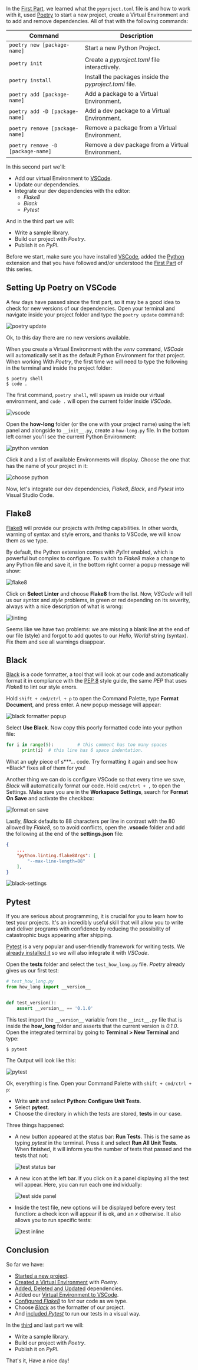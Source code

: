 In the [First Part](https://www.pythoncheatsheet.org/blog/python-projects-with-poetry-and-vscode-part-1), we learned what the `pyproject.toml` file is and how to work with it, used [Poetry](https://poetry.eustace.io/) to start a new project, create a Virtual Environment and to add and remove dependencies. All of that with the following commands:

| Command                           | Description                                            |
| --------------------------------- | ------------------------------------------------------ |
| `poetry new [package-name]`       | Start a new Python Project.                            |
| `poetry init`                     | Create a _pyproject.toml_ file interactively.          |
| `poetry install`                  | Install the packages inside the _pyproject.toml_ file. |
| `poetry add [package-name]`       | Add a package to a Virtual Environment.                |
| `poetry add -D [package-name]`    | Add a dev package to a Virtual Environment.            |
| `poetry remove [package-name]`    | Remove a package from a Virtual Environment.           |
| `poetry remove -D [package-name]` | Remove a dev package from a Virtual Environment.       |

In this second part we'll:

- Add our virtual Environment to [VSCode](https://code.visualstudio.com/).
- Update our dependencies.
- Integrate our dev dependencies with the editor:
  - _Flake8_
  - _Black_
  - _Pytest_

And in the third part we will:

- Write a sample library.
- Build our project with _Poetry_.
- Publish it on _PyPI_.

Before we start, make sure you have installed [VSCode](https://code.visualstudio.com/), added the [Python](https://marketplace.visualstudio.com/itemdetails?itemName=ms-python.python) extension and that you have followed and/or understood the [First Part](https://www.pythoncheatsheet.org/blog/python-projects-with-poetry-and-vscode-part-1) of this series.

## Setting Up Poetry on VSCode

A few days have passed since the first part, so it may be a good idea to check for new versions of our dependencies. Open your terminal and navigate inside your project folder and type the `poetry update` command:

![poetry update](https://raw.githubusercontent.com/wilfredinni/pysheetComments/master/2019/April/poetry_vscode_p2/img/update.png)

Ok, to this day there are no new versions available.

When you create a Virtual Environment with the _venv_ command, _VSCode_ will automatically set it as the default Python Environment for that project. When working With _Poetry_, the first time we will need to type the following in the terminal and inside the project folder:

```
$ poetry shell
$ code .
```

The first command, `poetry shell`, will spawn us inside our virtual environment, and `code .` will open the current folder inside _VSCode_.

![vscode](https://raw.githubusercontent.com/wilfredinni/pysheetComments/master/2019/April/poetry_vscode_p2/img/vscode.png)

Open the **how-long** folder (or the one with your project name) using the left panel and alongside to `__init__.py`, create a `how-long.py` file. In the bottom left corner you'll see the current Python Environment:

![python version](https://raw.githubusercontent.com/wilfredinni/pysheetComments/master/2019/April/poetry_vscode_p2/img/python-code.png)

Click it and a list of available Environments will display. Choose the one that has the name of your project in it:

![choose python](https://raw.githubusercontent.com/wilfredinni/pysheetComments/master/2019/April/poetry_vscode_p2/img/choose-environment.png)

Now, let's integrate our dev dependencies, _Flake8_, _Black_, and _Pytest_ into Visual Studio Code.

## Flake8

[Flake8](http://flake8.pycqa.org/en/latest/) will provide our projects with _linting_ capabilities. In other words, warning of syntax and style errors, and thanks to VSCode, we will know them as we type.

By default, the Python extension comes with _Pylint_ enabled, which is powerful but complex to configure. To switch to _Flake8_ make a change to any Python file and save it, in the bottom right corner a popup message will show:

![flake8](https://raw.githubusercontent.com/wilfredinni/pysheetComments/master/2019/April/poetry_vscode_p2/img/select-linter.png)

Click on **Select Linter** and choose **Flake8** from the list. Now, _VSCode_ will tell us our _syntax_ and _style_ problems, in green or red depending on its severity, always with a nice description of what is wrong:

![linting](https://raw.githubusercontent.com/wilfredinni/pysheetComments/master/2019/April/poetry_vscode_p2/img/linting.png)

Seems like we have two problems: we are missing a blank line at the end of our file (style) and forgot to add quotes to our _Hello, World!_ string (syntax). Fix them and see all warnings disappear.

## Black

[Black](https://github.com/ambv/black) is a code formatter, a tool that will look at our code and automatically format it in compliance with the [PEP 8](https://www.python.org/dev/peps/pep-0008/) style guide, the same _PEP_ that uses _Flake8_ to lint our style errors.

Hold `shift + cmd/ctrl + p` to open the Command Palette, type **Format Document**, and press enter. A new popup message will appear:

![black formatter popup](https://raw.githubusercontent.com/wilfredinni/pysheetComments/master/2019/April/poetry_vscode_p2/img/format-popup.png)

Select **Use Black**. Now copy this poorly formatted code into your python file:

```python
for i in range(5):         # this comment has too many spaces
      print(i)  # this line has 6 space indentation.
```

What an ugly piece of s*\*\*... code. Try formatting it again and see how *Black\* fixes all of them for you!

Another thing we can do is configure VSCode so that every time we save, _Black_ will automatically format our code. Hold `cmd/ctrl + ,` to open the Settings. Make sure you are in the **Workspace Settings**, search for **Format On Save** and activate the checkbox:

![format on save](https://raw.githubusercontent.com/wilfredinni/pysheetComments/master/2019/April/poetry_vscode_p2/img/format-on-save.png)

Lastly, _Black_ defaults to 88 characters per line in contrast with the 80 allowed by _Flake8_, so to avoid conflicts, open the **.vscode** folder and add the following at the end of the **settings.json** file:

```json
{
    ...
    "python.linting.flake8Args": [
        "--max-line-length=88"
    ],
}
```

![black-settings](https://raw.githubusercontent.com/wilfredinni/pysheetComments/master/2019/April/poetry_vscode_p2/img/black-settings.png)

## Pytest

If you are serious about programming, it is crucial for you to learn how to test your projects. It's an incredibly useful skill that will allow you to write and deliver programs with confidence by reducing the possibility of catastrophic bugs appearing after shipping.

[Pytest](https://docs.pytest.org/en/latest/) is a very popular and user-friendly framework for writing tests. We [already installed it](https://www.pythoncheatsheet.org/blog/python-projects-with-poetry-and-vscode-part-1#Dependency-Management) so we will also integrate it with _VSCode_.

Open the **tests** folder and select the `test_how_long.py` file. _Poetry_ already gives us our first test:

```python
# test_how_long.py
from how_long import __version__


def test_version():
    assert __version__ == '0.1.0'
```

This test import the `__version__` variable from the `__init__.py` file that is inside the **how_long** folder and asserts that the current version is _0.1.0_. Open the integrated terminal by going to **Terminal > New Terminal** and type:

```
$ pytest
```

The Output will look like this:

![pytest](https://raw.githubusercontent.com/wilfredinni/pysheetComments/master/2019/April/poetry_vscode_p2/img/pytest-terminal.png)

Ok, everything is fine. Open your Command Palette with `shift + cmd/ctrl + p`:

- Write **unit** and select **Python: Configure Unit Tests**.
- Select **pytest**.
- Choose the directory in which the tests are stored, **tests** in our case.

Three things happened:

- A new button appeared at the status bar: **Run Tests**. This is the same as typing _pytest_ in the terminal. Press it and select **Run All Unit Tests**. When finished, it will inform you the number of tests that passed and the tests that not:

  ![test status bar](https://raw.githubusercontent.com/wilfredinni/pysheetComments/master/2019/April/poetry_vscode_p2/img/test-statusbar.png)

- A new icon at the left bar. If you click on it a panel displaying all the test will appear. Here, you can run each one individually:

  ![test side panel](https://raw.githubusercontent.com/wilfredinni/pysheetComments/master/2019/April/poetry_vscode_p2/img/test-side-panel.png)

- Inside the test file, new options will be displayed before every test function: a check icon will appear if is ok, and an _x_ otherwise. It also allows you to run specific tests:

  ![test inline](https://raw.githubusercontent.com/wilfredinni/pysheetComments/master/2019/April/poetry_vscode_p2/img/test-inline.png)

## Conclusion

So far we have:

- [Started a new project](https://www.pythoncheatsheet.org/blog/python-projects-with-poetry-and-vscode-part-1#Starting-a-New-Project).
- [Created a Virtual Environment](https://www.pythoncheatsheet.org/blog/python-projects-with-poetry-and-vscode-part-1#Creating-a-Virtual-Environment) with _Poetry_.
- [Added, Deleted and Updated](https://www.pythoncheatsheet.org/blog/python-projects-with-poetry-and-vscode-part-1#Dependency-Management) dependencies.
- Added our [Virtual Environment to VSCode](#Setting-Up-Poetry-on-VSCode).
- [Configured _Flake8_](#Flake8) to _lint_ our code as we type.
- Choose [_Black_](#Black) as the formatter of our project.
- And [included _Pytest_](#Pytest) to run our tests in a visual way.

In the [third](https://www.pythoncheatsheet.org/blog/python-projects-with-poetry-and-vscode-part-3) and last part we will:

- Write a sample library.
- Build our project with _Poetry_.
- Publish it on _PyPI_.

That's it, Have a nice day!
